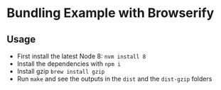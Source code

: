 # Bundling Example with Browserify

## Usage

- First install the latest Node 8: `nvm install 8`
- Install the dependencies with `npm i`
- Install gzip `brew install gzip`
- Run `make` and see the outputs in the `dist` and the `dist-gzip` folders
